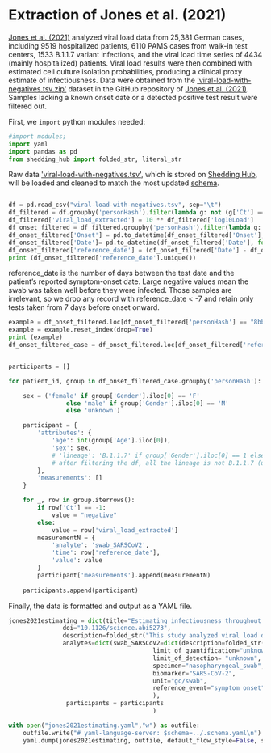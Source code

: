 # Extraction of Jones et al. (2021)

[Jones et al. (2021)](https://www.science.org/doi/10.1126/science.abi5273) analyzed viral load data from 25,381 German cases, including 9519 hospitalized patients, 6110 PAMS cases from walk-in test centers, 1533 B.1.1.7 variant infections, and the viral load time series of 4434 (mainly hospitalized) patients. Viral load results were then combined with estimated cell culture isolation probabilities, producing a clinical proxy estimate of infectiousness. Data were obtained from the ['viral-load-with-negatives.tsv.zip'](https://github.com/VirologyCharite/SARS-CoV-2-VL-paper/blob/20210614/data/viral-load-with-negatives.tsv.zip) dataset in the GitHub repository of [Jones et al. (2021)](https://www.science.org/doi/10.1126/science.abi5273). Samples lacking a known onset date or a detected positive test result were filtered out.

First, we `import` python modules needed:

```python
#import modules;
import yaml
import pandas as pd
from shedding_hub import folded_str, literal_str
```

Raw data ['viral-load-with-negatives.tsv'](https://github.com/VirologyCharite/SARS-CoV-2-VL-paper/blob/20210614/data/viral-load-with-negatives.tsv.zip), which is stored on [Shedding Hub](https://github.com/shedding-hub), will be loaded and cleaned to match the most updated [schema](https://github.com/shedding-hub/shedding-hub/blob/main/data/.schema.yaml).

```python

df = pd.read_csv("viral-load-with-negatives.tsv", sep="\t")
df_filtered = df.groupby('personHash').filter(lambda g: not (g['Ct'] == -1.0).all())
df_filtered['viral_load_extracted'] = 10 ** df_filtered['log10Load']
df_onset_filtered = df_filtered.groupby('personHash').filter(lambda g: (g['Onset'] != '?').any())
df_onset_filtered['Onset'] = pd.to_datetime(df_onset_filtered['Onset'], format='%Y-%m-%d', errors='coerce')
df_onset_filtered['Date']= pd.to_datetime(df_onset_filtered['Date'], format='%Y-%m-%d', errors='coerce')
df_onset_filtered['reference_date'] = (df_onset_filtered['Date'] - df_onset_filtered['Onset']).dt.days
print (df_onset_filtered['reference_date'].unique())
```
reference_date is the number of days between the test date and the patient’s reported symptom-onset date. Large negative values mean the swab was taken well before they were infected. Those samples are irrelevant, so we drop any record with reference_date < -7 and retain only tests taken from 7 days before onset onward.

```python
example = df_onset_filtered.loc[df_onset_filtered['personHash'] == "8bb13ce1d8b40383949ff842074f4040"]
example = example.reset_index(drop=True)
print (example)
df_onset_filtered_case = df_onset_filtered.loc[df_onset_filtered['reference_date'] >= -7].copy() # The specific number of dates could be changed 
```

```python

participants = []

for patient_id, group in df_onset_filtered_case.groupby('personHash'):

    sex = ('female' if group['Gender'].iloc[0] == 'F'
                else 'male' if group['Gender'].iloc[0] == 'M'
                else 'unknown')

    participant = {
        'attributes': {
            'age': int(group['Age'].iloc[0]),
            'sex': sex, 
            # 'lineage': 'B.1.1.7' if group['Gender'].iloc[0] == 1 else 'unknown' 
            # after filtering the df, all the lineage is not B.1.1.7 (unknown), should we still keep it? 
        },
        'measurements': []
    }

    for _, row in group.iterrows():
        if row['Ct'] == -1:
            value = "negative"
        else:
            value = row['viral_load_extracted']
        measurementN = {
            'analyte': 'swab_SARSCoV2',
            'time': row['reference_date'],
            'value': value
        }
        participant['measurements'].append(measurementN)
    
    participants.append(participant)

```

Finally, the data is formatted and output as a YAML file.

```python
jones2021estimating = dict(title="Estimating infectiousness throughout SARS-CoV-2 infection course",
               doi="10.1126/science.abi5273",
               description=folded_str("This study analyzed viral load data from 25,381 German cases, including 9519 hospitalized patients, 6110 PAMS cases from walk-in test centers, 1533 B.1.1.7 variant infections, and the viral load time series of 4434 (mainly hospitalized) patients. Viral load results were then combined with estimated cell culture isolation probabilities, producing a clinical proxy estimate of infectiousness. Data were obtained from the 'viral-load-with-negatives.tsv' dataset in the GitHub repository of Jones et al. (2021). Samples lacking a known onset date or a detected positive test result were filtered out.\n"),
               analytes=dict(swab_SARSCoV2=dict(description=folded_str("Viral load is semiquantitative, estimating RNA copies per entire swab sample, whereas only a fraction of the volume can reach the test tube. The quantification is based on a standard curve and derive a formula in which RT-PCR cycle threshold values are converted to viral loads. Viral load is estimated from the cycle threshold (Ct) value using the empirical formulae 14.159 - (Ct x 0.297) for the Roche Light Cycler 480 system and 15.043 - (Ct x 0.296) for the Roche cobas 6800/8800 systems. An estimated 3 percent of our samples were from the lower respiratory tract. These were not removed from the dataset because of their low frequency and the fact that the first samples for patients are almost universally swab samples. Samples from the lower respiratory tract are generally taken from patients only after intubation, by which point viral loads have typically fallen.\n"),
                                        limit_of_quantification="unknown",
                                        limit_of_detection= "unknown",
                                        specimen="nasopharyngeal_swab", 
                                        biomarker="SARS-CoV-2", 
                                        unit="gc/swab",
                                        reference_event="symptom onset",)
                                        ),
                participants = participants
                                        )

with open("jones2021estimating.yaml","w") as outfile:
    outfile.write("# yaml-language-server: $schema=../.schema.yaml\n")
    yaml.dump(jones2021estimating, outfile, default_flow_style=False, sort_keys=False)

```
